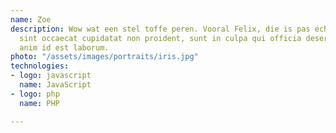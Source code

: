 ```yaml
---
name: Zoe
description: Wow wat een stel toffe peren. Vooral Felix, die is pas écht aardig. Excepteur
  sint occaecat cupidatat non proident, sunt in culpa qui officia deserunt mollit
  anim id est laborum.
photo: "/assets/images/portraits/iris.jpg"
technologies:
- logo: javascript
  name: JavaScript
- logo: php
  name: PHP

---
```

